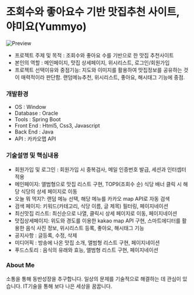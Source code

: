 # 조회수와 좋아요수 기반 맛집추천 사이트, 야미요(Yummyo)

![Preview](https://user-images.githubusercontent.com/9112801/96329524-c8906600-101b-11eb-8fd8-4d45e7f0cd1b.jpg)

- 프로젝트 주제 및 목적 : 조회수와 좋아요 수를 기반으로 한 맛집 추천사이트
- 본인의 역할 : 메인페이지, 맛집 상세페이지, 위시리스트, 로그인/회원가입
- 프로젝트 선택이유와 중점기능: 지도와 이미지를 활용하여 맛집정보를 공유하는 것이 매력적이라 판단함. 랜덤메뉴추천, 위시리스트, 좋아요, 해시태그 기능에 중점.

### 개발환경

- OS : Window
- Database : Oracle
- Tools : Spring Boot
- Front End : Html5, Css3, Javascript
- Back End : Java
- API : 카카오맵 API


### 기술설명 및 핵심내용

- 회원가입 및 로그인 : 회원가입 시 중복검사, 메일 인증번호 발급, 세션과 인터셉터 적용
- 메인페이지: 앨범형으로 맛집 리스트 구현, TOP9(조회수 순) 식당 배너 클릭 시 해당 식당의 상세 페이지로 이동
- 오늘 뭐 먹지?: 랜덤 메뉴 선택, 해당 메뉴를 카카오 map API로 자동 검색
- 검색 페이지: 키워드(카테고리, 식당 이름, 글 제목) 필터링, 페이지네이션
- 최신맛집 리스트: 최신순으로 나열,  클릭시 상세 페이지로 이동, 페이지네이션
- 맛집상세페이지: 위도와 경도를 이용한 kakao map API 구현, 스마트에디터를 활용한 음식 사진 정보, 위시리스트 등록, 좋아요, 해시태그 기능
- 공지사항 : 글등록, 수정, 삭제
- 미디어픽 : 방송에 나온 맛집 소개, 앨범형 리스트 구현, 페이지네이션
- 푸드스토리 : 음식의 유래와 효능, 앨범형 리스트 구현, 페이지네이션


### About Me

소통을 통해 동반성장을 추구합니다.
일상의 문제를 기술적으로 해결하는 데 관심이 있습니다.
IT기술을 통해 보다 나은 세상을 꿈꿉니다.

